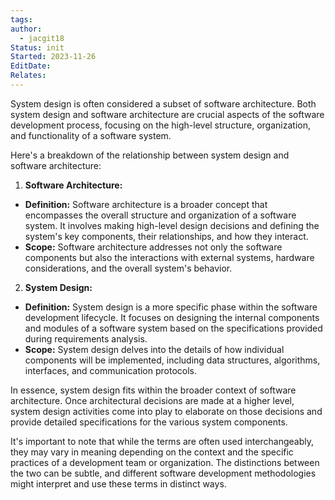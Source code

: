 ```yaml
---
tags: 
author:
  - jacgit18
Status: init
Started: 2023-11-26
EditDate: 
Relates:
---
```

System design is often considered a subset of software architecture. Both system design and software architecture are crucial aspects of the software development process, focusing on the high-level structure, organization, and functionality of a software system.  
  
Here's a breakdown of the relationship between system design and software architecture:  
  
1. **Software Architecture:**  
- **Definition:** Software architecture is a broader concept that encompasses the overall structure and organization of a software system. It involves making high-level design decisions and defining the system's key components, their relationships, and how they interact.  
- **Scope:** Software architecture addresses not only the software components but also the interactions with external systems, hardware considerations, and the overall system's behavior.  
  
2. **System Design:**  
- **Definition:** System design is a more specific phase within the software development lifecycle. It focuses on designing the internal components and modules of a software system based on the specifications provided during requirements analysis.  
- **Scope:** System design delves into the details of how individual components will be implemented, including data structures, algorithms, interfaces, and communication protocols.  
  
In essence, system design fits within the broader context of software architecture. Once architectural decisions are made at a higher level, system design activities come into play to elaborate on those decisions and provide detailed specifications for the various system components.  
  
It's important to note that while the terms are often used interchangeably, they may vary in meaning depending on the context and the specific practices of a development team or organization. The distinctions between the two can be subtle, and different software development methodologies might interpret and use these terms in distinct ways.